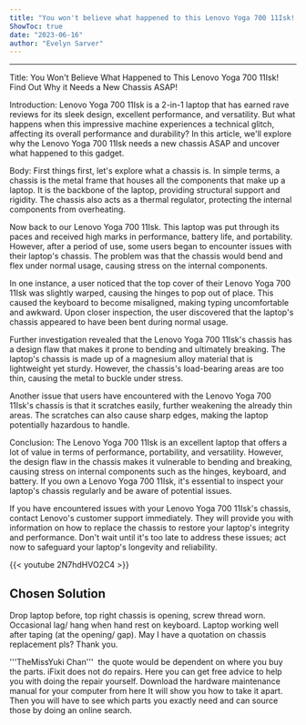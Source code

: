 ```yaml
---
title: "You won't believe what happened to this Lenovo Yoga 700 11Isk! Find out why it needs a new chassis ASAP!"
ShowToc: true 
date: "2023-06-16"
author: "Evelyn Sarver"
---
```

*****
Title: You Won't Believe What Happened to This Lenovo Yoga 700 11Isk! Find Out Why it Needs a New Chassis ASAP!

Introduction:
Lenovo Yoga 700 11Isk is a 2-in-1 laptop that has earned rave reviews for its sleek design, excellent performance, and versatility. But what happens when this impressive machine experiences a technical glitch, affecting its overall performance and durability? In this article, we'll explore why the Lenovo Yoga 700 11Isk needs a new chassis ASAP and uncover what happened to this gadget.

Body:
First things first, let's explore what a chassis is. In simple terms, a chassis is the metal frame that houses all the components that make up a laptop. It is the backbone of the laptop, providing structural support and rigidity. The chassis also acts as a thermal regulator, protecting the internal components from overheating.

Now back to our Lenovo Yoga 700 11Isk. This laptop was put through its paces and received high marks in performance, battery life, and portability. However, after a period of use, some users began to encounter issues with their laptop's chassis. The problem was that the chassis would bend and flex under normal usage, causing stress on the internal components.

In one instance, a user noticed that the top cover of their Lenovo Yoga 700 11Isk was slightly warped, causing the hinges to pop out of place. This caused the keyboard to become misaligned, making typing uncomfortable and awkward. Upon closer inspection, the user discovered that the laptop's chassis appeared to have been bent during normal usage.

Further investigation revealed that the Lenovo Yoga 700 11Isk's chassis has a design flaw that makes it prone to bending and ultimately breaking. The laptop's chassis is made up of a magnesium alloy material that is lightweight yet sturdy. However, the chassis's load-bearing areas are too thin, causing the metal to buckle under stress.

Another issue that users have encountered with the Lenovo Yoga 700 11Isk's chassis is that it scratches easily, further weakening the already thin areas. The scratches can also cause sharp edges, making the laptop potentially hazardous to handle.

Conclusion:
The Lenovo Yoga 700 11Isk is an excellent laptop that offers a lot of value in terms of performance, portability, and versatility. However, the design flaw in the chassis makes it vulnerable to bending and breaking, causing stress on internal components such as the hinges, keyboard, and battery. If you own a Lenovo Yoga 700 11Isk, it's essential to inspect your laptop's chassis regularly and be aware of potential issues.

If you have encountered issues with your Lenovo Yoga 700 11Isk's chassis, contact Lenovo's customer support immediately. They will provide you with information on how to replace the chassis to restore your laptop's integrity and performance. Don't wait until it's too late to address these issues; act now to safeguard your laptop's longevity and reliability.

{{< youtube 2N7hdHVO2C4 >}} 



## Chosen Solution
 Drop laptop before, top right chassis is opening, screw thread worn. Occasional lag/ hang when hand rest on keyboard. Laptop working well after taping (at the opening/ gap). May I have a quotation on chassis replacement pls? Thank you.

 '''TheMissYuki Chan'''   the quote would be dependent on where you buy the parts. iFixit does not do repairs. Here you can get free advice to help you with doing the repair yourself. Download the hardware maintenance manual for your computer from here It will show you how to take it apart. Then you will have to see which parts you exactly need and can source those by doing an online search.





